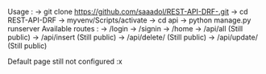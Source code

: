 Usage : 
-> git clone https://github.com/saaadol/REST-API-DRF-.git
-> cd REST-API-DRF
-> myvenv/Scripts/activate
-> cd api
-> python manage.py runserver
Available routes :
-> /login
-> /signin
-> /home
-> /api/all (Still public)
-> /api/insert (Still public)
-> /api/delete/<id> (Still public)
-> /api/update/<id> (Still public)

Default page still not configured :x 
